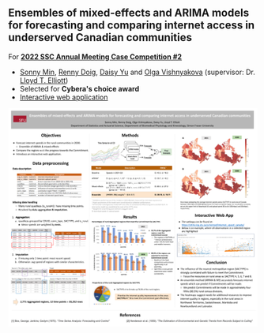 ## Ensembles of mixed-effects and ARIMA models for forecasting and comparing internet access in underserved Canadian communities

For [**2022 SSC Annual Meeting Case Competition #2**](https://ssc.ca/en/case-study/towards-a-clear-understanding-rural-internet-what-statistical-measures-can-be-used-assess)

* [Sonny Min](https://www.linkedin.com/in/joosung-sonny-min-35370b9b/), [Renny Doig](https://www.linkedin.com/in/renny-doig-b6b162a5/), [Daisy Yu](https://www.linkedin.com/in/ying-daisy-yu-50b8bb103/) and [Olga Vishnyakova](https://www.linkedin.com/in/olgavishnyakova/) (supervisor: Dr. [Lloyd T. Elliott](https://elliottlab.ca/))
* Selected for **Cybera's choice award**
* [Interactive web application](https://shiny.rcg.sfu.ca/u/rennyd/internet_5speed_canada/)

![This is an image](/poster_SFU.png)


<br />

<!------ To be edited 
## Goals (stated on the case-study website):
* A statistical analysis of the current realized and forecasted internet speeds (upload and download) for rural and underserved communities in terms of progress towards the Commitment;
* A comparative analysis of rural and underserved communities in terms of progress towards the Commitment; and
* The identification of statistically reliable methods to assess and compare rural and underserved communities's realized internet access.

<br />


## What do we want to achieve?
* We want to help policy makers identify the regions that need more attention to achieve the **minimum speeds of 50 Mbps download and 10 Mbps upload (hereinafter referred to as the “Commitment”) by 2026, and 100% by 2030**. 
  * Identify which regions currently have poor internet qualities.
  * Identify which regions are showing relatively slower increases in the internet quality over time.

<br />

## Terminology and variables
* tiles: refer to each observation.
* regions, clusters: refer to groups of tiles.
* Variables: see https://ssc.ca/en/case-study/towards-a-clear-understanding-rural-internet-what-statistical-measures-can-be-used-assess for detailed descriptions
    
<br />


## Tasks

### 1. Tile clustering / regionalization
* A lot of tiles have missing download/upload/latency data. We can choose to impute them or aggregate the tiles.
* How to merge (dissolve, aggregate) nearby tiles together?
  * Use the existing classifications: Municipality, census division, etc
    * In terms of the number of observations we can work with, dissemination blocks > dissemination areas (>50k instances) > municipalities (='census subdivisions'. >5k instances) > census divisions (~293 instances) > Provinces.
    * DA vs CD vs. Municipalities: 
      * Have not tried aggregation by DA yet but we can expect the largest number of training instances from DA.
      * In the policy-making perspective, division by municipalities would make more sense.
         * However, we do not have the municipality boundary data in the original dataset. Must find and import from external sources. May be not feasible. 
      * Olga and Daisy's explorations using the census division on Canada & Alberta data look good.
      * Do we have many unique CDNAME or CDUID for all provinces?
        * Some provinces have only 1(Yukon) or 3(Nunavut) CDNAME across the provinces.
        * Some CDNAMEs could be repeated in some provinces. Better to use CDUID.
  * Other ways to merge(dissolve) the nearest-k tiles together.
    * 'Spatial Regionalization': clustering where the objective is to group observations which are similar in their statistical attributes, but also in their spatial location. 
    * Clustering based only on the polygon data showed that there were many clusters with only one tile.
    * DBSCAN clustering looks okay.
    * Can try the k-nearest neighbours method described on https://geographicdata.science/book/notebooks/10_clustering_and_regionalization.html
  * For now, we shall use the census division and try several models first. We can test different clustering methods once we have some solid model.
  

### 2. Model selection
* We want our model parameters and outputs to be interpretable to be able to produce some actionable statement.
  * Rules out DNN, random forests, etc  
* Forecasting internet speeds (upload and download): 
  * Models to consider:
    * Since it looks like a time-series problem the most intuitive model would be the ARIMA-type models.
    * (Olga) Recursive AR using scikit-learn: https://www.cienciadedatos.net/documentos/py27-time-series-forecasting-python-scikitlearn.html
    * (Sonny) Spatial Autocorrelation and regression: 
      * https://geographicdata.science/book/notebooks/06_spatial_autocorrelation.html
      * <s>https://geographicdata.science/book/notebooks/11_regression.html</s> > did not work...
      * https://ranasinghiitkgp.medium.com/time-series-forecasting-using-lstm-arima-moving-average-use-case-single-multi-variate-with-code-5dd41e32d1fc
    * (Daisy) The mixed effects model Y<sub>d</sub> = &alpha; + &beta;<sub>1</sub> X<sub>1</sub> + U<sub>j</sub> + W<sub>ij</sub>
      * where Y<sub>d</sub>: download speed, X<sub>1</sub>: time (fixed effect), U<sub>j</sub> a category-specific random effect, W<sub>ij</sub>: an individual-specific random effect.
      * https://watermark.silverchair.com/kxh014.pdf?token=AQECAHi208BE49Ooan9kkhW_Ercy7Dm3ZL_9Cf[…]OvVzFjg_NEYgj8OjvJwjHJKs6AuvhqMfsPRp3NRIoAMdjZuVtl1VGlRJ
    * (Renny) Beta regression: 
      * https://sst-stats-sfu.slack.com/files/U010MPK0QHM/F039QQ1S916/beta_regression_for_modelling_rates_and_proportions.pdf
    * Bayesian methods? (need ref) Too niche?
  * conn_type seems to be an important factor to include in the models
* Comparison between the regions.
  * ANOVA between the nearby regions?

### 3. Model performance
* We can use 'leave-the-latest-out'. Fit our models using t to T-1 data, and test the model performance on the 2021-Q4 data



### 4. Comparing regions

* The second and third outcomes for the case competition are:
  * "comparative analysis of rural and underserved communities in terms of progress towards the Commitment"
  * "identification of statistically reliable methods to assess and compare rural and underserved communities' realized internet access"
* The first point seems to be looking for results that compare several regions in terms of the Commitment; the second for a statistically sound method (e.g. hypothesis test) for comparing internet access between regions
* Key distinctions are: 1) first emphasizes results and second emphasizes methodology, and 2) first is concerned exclusively with the Commitment while the second is focused on internet access more generally
* 1) To assess whether or not a region has achieved the target we could generate confidence/prediction intervals and check whether they capture the target
  * For the "in terms of progress" part we could perform a similar test for 25\%, 50\%, etc. of the Commitment and compare results at each level
* This interval could also be used for pairwise comparisons between regions
  * Might need to consider whether a Bonferroni-style correction would result in numerical issues given the large number of regions
* Need to look into hypothesis testing for mixed effect models

---->
